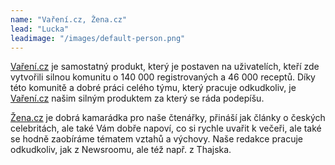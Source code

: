 ```yaml
---
name: "Vaření.cz, Žena.cz"
lead: "Lucka"
leadimage: "/images/default-person.png"
---
```


<p><a href="https://vareni.cz" target="_blank">Vaření.cz</a> je samostatný produkt, který je postaven na uživatelích, kteří zde vytvořili silnou komunitu o 140 000 registrovaných a 46 000 receptů.  Díky této komunitě a dobré práci celého týmu, který pracuje odkudkoliv, je <a href="https://vareni.cz" target="_blank">Vaření.cz</a> našim silným produktem za který se ráda podepíšu.</p>

<p><a href="https://zena.cz" target="_blank">Žena.cz</a> je dobrá kamarádka pro naše čtenářky, přináší jak články o českých celebritách, ale také Vám dobře napoví, co si rychle uvařit k večeři, ale také se hodně zaobíráme tématem vztahů a výchovy. Naše redakce pracuje odkudkoliv, jak z Newsroomu, ale též např. z Thajska.</p>